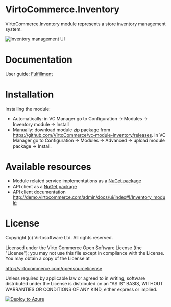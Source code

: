 # VirtoCommerce.Inventory
VirtoCommerce.Inventory module represents a store inventory management system.

![Inventory management UI](https://cloud.githubusercontent.com/assets/5801549/15571240/01a76534-233a-11e6-8cd1-1281c7de22f9.png)

# Documentation
User guide: <a href="https://virtocommerce.com/docs/vc2userguide/fulfillment" target="_blank">Fulfillment</a>


# Installation
Installing the module:
* Automatically: in VC Manager go to Configuration -> Modules -> Inventory module -> Install
* Manually: download module zip package from https://github.com/VirtoCommerce/vc-module-inventory/releases. In VC Manager go to Configuration -> Modules -> Advanced -> upload module package -> Install.


# Available resources
* Module related service implementations as a <a href="https://www.nuget.org/packages/VirtoCommerce.InventoryModule.Data" target="_blank">NuGet package</a>
* API client as a <a href="https://www.nuget.org/packages/VirtoCommerce.InventoryModule.Client" target="_blank">NuGet package</a>
* API client documentation http://demo.virtocommerce.com/admin/docs/ui/index#!/Inventory_module

# License
Copyright (c) Virtosoftware Ltd.  All rights reserved.

Licensed under the Virto Commerce Open Software License (the "License"); you
may not use this file except in compliance with the License. You may
obtain a copy of the License at

http://virtocommerce.com/opensourcelicense

Unless required by applicable law or agreed to in writing, software
distributed under the License is distributed on an "AS IS" BASIS,
WITHOUT WARRANTIES OR CONDITIONS OF ANY KIND, either express or
implied.

[![Deploy to Azure](https://azuredeploy.net/deploybutton.png)](https://azuredeploy.net/)
